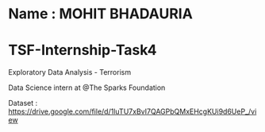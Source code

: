 # Name : MOHIT BHADAURIA

# TSF-Internship-Task4
Exploratory Data Analysis - Terrorism

Data Science intern at @The Sparks Foundation


Dataset : https://drive.google.com/file/d/1luTU7xBvI7QAGPbQMxEHcgKUi9d6UeP_/view

